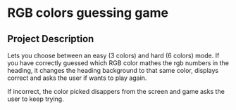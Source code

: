 # RGB colors guessing game
 
## Project Description

Lets you choose between an easy (3 colors) and hard (6 colors) mode. If you have correctly guessed which RGB color mathes the rgb numbers in the heading, it changes the heading background to that same color, displays correct and asks the user if wants to play again.

If incorrect, the color picked disappers from the screen and game asks the user to keep trying.
